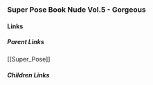 ### Super Pose Book Nude Vol.5 - Gorgeous
#### Links
##### Parent Links
[[Super_Pose]]
##### Children Links
